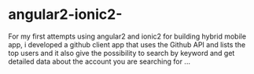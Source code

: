 # angular2-ionic2-
For my first attempts using angular2 and ionic2 for building hybrid mobile app, i developed a github client app that uses the Github API and lists the top users and it also give the possibility to search by keyword and get detailed data about the account you are searching for ...
